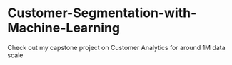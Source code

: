 # Customer-Segmentation-with-Machine-Learning
Check out my capstone project on Customer Analytics for around 1M data scale
